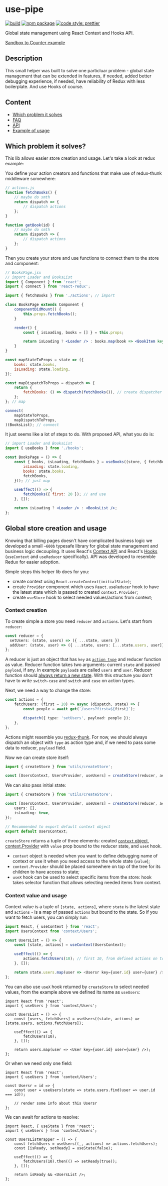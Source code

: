 # use-pipe

[![build](https://travis-ci.com/LexSwed/use-pipe.svg?branch=master)](https://travis-ci.com/LexSwed/use-pipe)
[![npm package](https://img.shields.io/npm/v/use-pipe.svg?style=flat-square)](https://www.npmjs.com/package/use-pipe)
[![code style: prettier](https://img.shields.io/badge/code_style-prettier-ff69b4.svg?style=flat-square)](https://github.com/prettier/prettier)

Global state management using React Context and Hooks API.

[Sandbox to Counter example](https://codesandbox.io/s/wyyj8rr1pk)

## Description

This small helper was built to solve one particluar problem - global state management that can be extended in features, if needed, added better debugging experience, if needed, have reliability of Redux with less boilerplate. And use Hooks of course.

## Content

- [Which problem it solves](#which-problem-it-solves)
- [FAQ](#faq)
- [API](#api)
- [Example of usage](#example-of-usage)

## Which problem it solves?

This lib allows easier store creation and usage. Let's take a look at redux example:

You define your action creators and functions that make use of redux-thunk middleware somewhere:

```js
// actions.js
function fetchBooks() {
	// maybe do smth
	return dispatch => {
		// dispatch actions
	};
}

function getBook(id) {
	// maybe do smth
	return dispatch => {
		// dispatch actions
	};
}
```

Then you create your store and use functions to connect them to the store and component:

```jsx
// BooksPage.jsx
// import Loader and BooksList
import { Component } from 'react';
import { connect } from 'react-redux';

import { fetchBooks } from './actions'; // import

class BooksPage extends Component {
	componentDidMount() {
		this.props.fetchBooks();
	}

	render() {
		const { isLoading, books = [] } = this.props;

		return isLoading ? <Loader /> : books.map(book => <BookItem key={book.id} book={book} />);
	}
}

const mapStateToProps = state => ({
	books: state.books,
	isLoading: state.loading,
});

const mapDispatchToProps = dispatch => {
	return {
		fetchBooks: () => dispatch(fetchBooks()), // create dispatcher
	};
}; // map

connect(
	mapStateToProps,
	mapDispatchToProps,
)(BooksList); // connect
```

It just seems like a lot of steps to do. With proposed API, what you do is:

```jsx
// import Loader and BooksList
import { useBooks } from './books';

const BooksPage = () => {
	const { books, isLoading, fetchBooks } = useBooks((store, { fetchBooks }) => ({
		isLoading: state.loading,
		books: state.books,
		fetchBooks,
	})); // just map

	useEffect(() => {
		fetchBooks({ first: 20 }); // and use
	}, []);

	return isLoading ? <Loader /> : <BooksList />;
};
```

## Global store creation and usage

Knowing that billing pages doesn't have complicated business logic we developed a small `~600b` typesafe library for global state management and business logic decoupling. It uses React's [Context API](https://reactjs.org/docs/context.html) and React's [Hooks](https://reactjs.org/docs/hooks-intro.html) (`useContext` and `useReducer` specifically). API was developed to resemble Redux for easier adoption.

Simple steps this helper lib does for you:

- create context using `React.createContext(initialState)`;
- create `Provider` component which uses `React.useReducer` hook to have the latest state which is passed to created `context.Provider`;
- create `useStore` hook to select needed values/actions from context;

### Context creation

To create simple a store you need `reducer` and `actions`. Let's start from `reducer`:

```ts
const reducer = {
  setUsers: (state, users) => ({ ...state, users })
  addUser: (state, user) => ({ ...state, users: [...state.users, user]})
};
```

A reducer is just an object that has `key` as [`action type`](https://redux.js.org/basics/actions#actions) and reducer function as value. Reducer function takes two arguments: current `state` and passed `payload`, if any. In example `payload`s are called `users` and `user`. Reducer function should [always return a new state](https://redux.js.org/basics/reducers#handling-actions). With this structure you don't have to write `switch-case` and `switch` and `case` on action types.

Next, we need a way to change the store:

```ts
const actions = {
	fetchUsers: (first = 20) => async (dispatch, state) => {
		const people = await get(`/users?first=${first}`);

		dispatch({ type: 'setUsers', payload: people });
	},
};
```

Actions might resemble you [redux-thunk](https://github.com/reduxjs/redux-thunk#whats-a-thunk). For now, we should always dispatch an object with `type` as action type and, if we need to pass some data to reducer, `payload` field.

Now we can create store itself:

```ts
import { createStore } from 'utils/createStore';

const [UsersContext, UsersProvider, useUsers] = createStore(reducer, actions);
```

We can also pass initial state:

```ts
import { createStore } from 'utils/createStore';

const [UsersContext, UsersProvider, useUsers] = createStore(reducer, actions, {
	users: [],
	isLoading: true,
});

// Recommended to export default context object
export default UsersContext;
```

`createStore` returns a tuple of three elements: created [`context` object](https://reactjs.org/docs/context.html#reactcreatecontext), [context.Provider](https://reactjs.org/docs/context.html#contextprovider) with `value` prop bound to the reducer state, and `useX` hook.

- `context` object is needed when you want to define debugging name of context or use it when you need access to the whole state (`value`);
- `context.Provider` should be placed somewhere on top of the tree for its children to have access to state;
- `useX` hook can be used to select specific items from the store: hook takes selector function that allows selecting needed items from context.

### Context value and usage

Context value is a tuple of `[state, actions]`, where `state` is the latest state and `actions` - is a map of passed `actions` but bound to the state. So if you want to fetch users, you can simply run:

```ts
import React, { useContext } from 'react';
import UsersContext from 'context/Users';

const UsersList = () => {
	const [state, actions] = useContext(UsersContext);

	useEffect(() => {
		actions.fetchUsers(10); // first 10, from defined actions on top
	}, []);

	return state.users.map(user => <Usersr key={user.id} user={user} />);
};
```

You can also use `useX` hook returned by `createStore` to select needed values, from the example above we defined its name as `useUsers`:

```tsx
import React from 'react';
import { useUsers } from 'context/Users';

const UsersList = () => {
	const [users, fetchUsers] = useUsers((state, actions) => [state.users, actions.fetchUsers]);

	useEffect(() => {
		fetchUsers(10);
	}, []);

	return users.map(user => <User key={user.id} user={user} />);
};
```

Or when we need only one field:

```tsx
import React from 'react';
import { useUsers } from 'context/Users';

const Usersr = id => {
	const user = useUsers(state => state.users.find(user => user.id === id));

	// render some info about this Usersr
};
```

We can await for actions to resolve:

```tsx
import React, { useState } from 'react';
import { useUsers } from 'context/Users';

const UsersListWrapper = () => {
	const fetchUsers = useUsers((_, actions) => actions.fetchUsers);
	const [isReady, setReady] = useState(false);

	useEffect(() => {
		fetchUsers(10).then(() => setReady(true));
	}, []);

	return isReady && <UsersList />;
};
```
